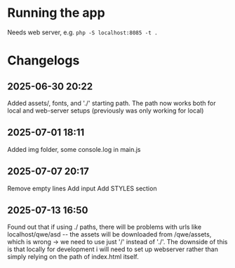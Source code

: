 # Running the app
Needs web server, e.g. `php -S localhost:8085 -t .`

# Changelogs
## 2025-06-30 20:22
Added assets/, fonts, and './' starting path. 
The path now works both for local and web-server setups (previously was only working for local)

## 2025-07-01 18:11
Added img folder, some console.log in main.js

## 2025-07-07 20:17
Remove empty lines
Add input
Add STYLES section

## 2025-07-13 16:50
Found out that if using ./ paths, there will be problems with urls like localhost/qwe/asd -- the assets will be downloaded from /qwe/assets, which is wrong -> we need to use just '/' instead of './'.
The downside of this is that locally for development i will need to set up webserver rather than simply relying on the path of index.html itself.